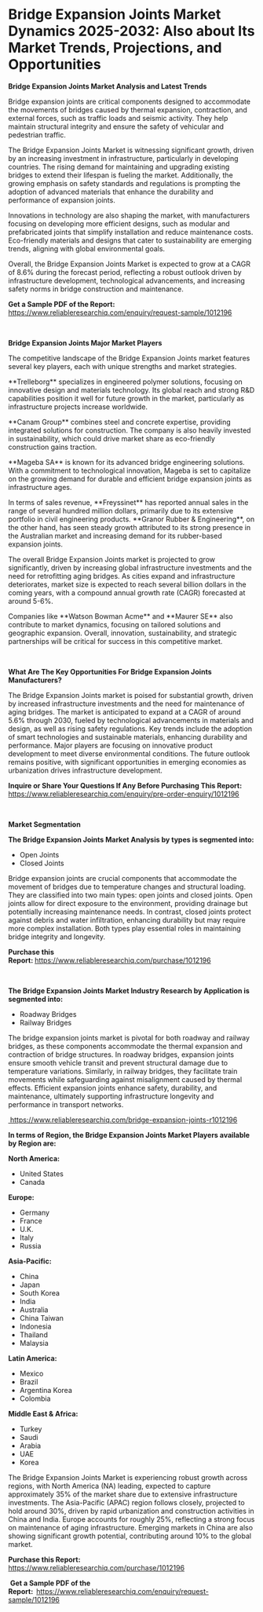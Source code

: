 <p><h1>Bridge Expansion Joints Market Dynamics 2025-2032: Also about Its Market Trends, Projections, and Opportunities</h1></p><p><strong>Bridge Expansion Joints Market Analysis and Latest Trends</strong></p>
<p><p>Bridge expansion joints are critical components designed to accommodate the movements of bridges caused by thermal expansion, contraction, and external forces, such as traffic loads and seismic activity. They help maintain structural integrity and ensure the safety of vehicular and pedestrian traffic.</p><p>The Bridge Expansion Joints Market is witnessing significant growth, driven by an increasing investment in infrastructure, particularly in developing countries. The rising demand for maintaining and upgrading existing bridges to extend their lifespan is fueling the market. Additionally, the growing emphasis on safety standards and regulations is prompting the adoption of advanced materials that enhance the durability and performance of expansion joints.</p><p>Innovations in technology are also shaping the market, with manufacturers focusing on developing more efficient designs, such as modular and prefabricated joints that simplify installation and reduce maintenance costs. Eco-friendly materials and designs that cater to sustainability are emerging trends, aligning with global environmental goals.</p><p>Overall, the Bridge Expansion Joints Market is expected to grow at a CAGR of 8.6% during the forecast period, reflecting a robust outlook driven by infrastructure development, technological advancements, and increasing safety norms in bridge construction and maintenance.</p></p>
<p><strong>Get a Sample PDF of the Report:&nbsp;</strong> <a href="https://www.reliableresearchiq.com/enquiry/request-sample/1012196?utm_campaign=1119&utm_medium=2&utm_source=Github&utm_content=ia&utm_term=16042025&utm_id=bridge-expansion-joints">https://www.reliableresearchiq.com/enquiry/request-sample/1012196</a></p>
<p>&nbsp;</p>
<p><strong>Bridge Expansion Joints Major Market Players</strong></p>
<p><p>The competitive landscape of the Bridge Expansion Joints market features several key players, each with unique strengths and market strategies. </p><p>**Trelleborg** specializes in engineered polymer solutions, focusing on innovative design and materials technology. Its global reach and strong R&D capabilities position it well for future growth in the market, particularly as infrastructure projects increase worldwide.</p><p>**Canam Group** combines steel and concrete expertise, providing integrated solutions for construction. The company is also heavily invested in sustainability, which could drive market share as eco-friendly construction gains traction.</p><p>**Mageba SA** is known for its advanced bridge engineering solutions. With a commitment to technological innovation, Mageba is set to capitalize on the growing demand for durable and efficient bridge expansion joints as infrastructure ages.</p><p>In terms of sales revenue, **Freyssinet** has reported annual sales in the range of several hundred million dollars, primarily due to its extensive portfolio in civil engineering products. **Granor Rubber & Engineering**, on the other hand, has seen steady growth attributed to its strong presence in the Australian market and increasing demand for its rubber-based expansion joints.</p><p>The overall Bridge Expansion Joints market is projected to grow significantly, driven by increasing global infrastructure investments and the need for retrofitting aging bridges. As cities expand and infrastructure deteriorates, market size is expected to reach several billion dollars in the coming years, with a compound annual growth rate (CAGR) forecasted at around 5-6%.</p><p>Companies like **Watson Bowman Acme** and **Maurer SE** also contribute to market dynamics, focusing on tailored solutions and geographic expansion. Overall, innovation, sustainability, and strategic partnerships will be critical for success in this competitive market.</p></p>
<p>&nbsp;</p>
<p><strong>What Are The Key Opportunities For Bridge Expansion Joints Manufacturers?</strong></p>
<p><p>The Bridge Expansion Joints market is poised for substantial growth, driven by increased infrastructure investments and the need for maintenance of aging bridges. The market is anticipated to expand at a CAGR of around 5.6% through 2030, fueled by technological advancements in materials and design, as well as rising safety regulations. Key trends include the adoption of smart technologies and sustainable materials, enhancing durability and performance. Major players are focusing on innovative product development to meet diverse environmental conditions. The future outlook remains positive, with significant opportunities in emerging economies as urbanization drives infrastructure development.</p></p>
<p><strong>Inquire or Share Your Questions If Any Before Purchasing This Report:</strong> <a href="https://www.reliableresearchiq.com/enquiry/pre-order-enquiry/1012196?utm_campaign=1119&utm_medium=2&utm_source=Github&utm_content=ia&utm_term=16042025&utm_id=bridge-expansion-joints">https://www.reliableresearchiq.com/enquiry/pre-order-enquiry/1012196</a></p>
<p>&nbsp;</p>
<p><strong>Market Segmentation</strong></p>
<p><strong>The Bridge Expansion Joints Market Analysis by types is segmented into:</strong></p>
<p><ul><li>Open Joints</li><li>Closed Joints</li></ul></p>
<p><p>Bridge expansion joints are crucial components that accommodate the movement of bridges due to temperature changes and structural loading. They are classified into two main types: open joints and closed joints. Open joints allow for direct exposure to the environment, providing drainage but potentially increasing maintenance needs. In contrast, closed joints protect against debris and water infiltration, enhancing durability but may require more complex installation. Both types play essential roles in maintaining bridge integrity and longevity.</p></p>
<p><strong>Purchase this Report:&nbsp;</strong><a href="https://www.reliableresearchiq.com/purchase/1012196?utm_campaign=1119&utm_medium=2&utm_source=Github&utm_content=ia&utm_term=16042025&utm_id=bridge-expansion-joints">https://www.reliableresearchiq.com/purchase/1012196</a></p>
<p>&nbsp;</p>
<p><strong>The Bridge Expansion Joints Market Industry Research by Application is segmented into:</strong></p>
<p><ul><li>Roadway Bridges</li><li>Railway Bridges</li></ul></p>
<p><p>The bridge expansion joints market is pivotal for both roadway and railway bridges, as these components accommodate the thermal expansion and contraction of bridge structures. In roadway bridges, expansion joints ensure smooth vehicle transit and prevent structural damage due to temperature variations. Similarly, in railway bridges, they facilitate train movements while safeguarding against misalignment caused by thermal effects. Efficient expansion joints enhance safety, durability, and maintenance, ultimately supporting infrastructure longevity and performance in transport networks.</p></p>
<p><a href="https://www.reliableresearchiq.com/bridge-expansion-joints-r1012196?utm_campaign=1119&utm_medium=2&utm_source=Github&utm_content=ia&utm_term=16042025&utm_id=bridge-expansion-joints">&nbsp;https://www.reliableresearchiq.com/bridge-expansion-joints-r1012196</a></p>
<p><strong>In terms of Region, the Bridge Expansion Joints Market Players available by Region are:</strong></p>
<p>
    <p> <strong> North America: </strong>
        <ul>
            <li>United States</li>
            <li>Canada</li>
        </ul>
        </p> 
    <p> <strong> Europe: </strong>
        <ul>
            <li>Germany</li>
            <li>France</li>
            <li>U.K.</li>
            <li>Italy</li>
            <li>Russia</li>
        </ul>
        </p> 
    <p> <strong> Asia-Pacific: </strong>
        <ul>
            <li>China</li>
            <li>Japan</li>
            <li>South Korea</li>
            <li>India</li>
            <li>Australia</li>
            <li>China Taiwan</li>
            <li>Indonesia</li>
            <li>Thailand</li>
            <li>Malaysia</li>
        </ul>
        </p> 
    <p> <strong> Latin America: </strong>
        <ul>
            <li>Mexico</li>
            <li>Brazil</li>
            <li>Argentina Korea</li>
            <li>Colombia</li>
        </ul>
        </p> 
    <p> <strong> Middle East & Africa: </strong>
        <ul>
            <li>Turkey</li>
            <li>Saudi</li>
            <li>Arabia</li>
            <li>UAE</li>
            <li>Korea</li>
        </ul>
    </p>
    </p>
<p><p>The Bridge Expansion Joints Market is experiencing robust growth across regions, with North America (NA) leading, expected to capture approximately 35% of the market share due to extensive infrastructure investments. The Asia-Pacific (APAC) region follows closely, projected to hold around 30%, driven by rapid urbanization and construction activities in China and India. Europe accounts for roughly 25%, reflecting a strong focus on maintenance of aging infrastructure. Emerging markets in China are also showing significant growth potential, contributing around 10% to the global market.</p></p>
<p><strong>Purchase this Report: </strong><a href="https://www.reliableresearchiq.com/purchase/1012196?utm_campaign=1119&utm_medium=2&utm_source=Github&utm_content=ia&utm_term=16042025&utm_id=bridge-expansion-joints">https://www.reliableresearchiq.com/purchase/1012196</a></p>
<p>&nbsp;<strong>Get a Sample PDF of the Report:&nbsp;&nbsp;</strong><a href="https://www.reliableresearchiq.com/enquiry/request-sample/1012196?utm_campaign=1119&utm_medium=2&utm_source=Github&utm_content=ia&utm_term=16042025&utm_id=bridge-expansion-joints">https://www.reliableresearchiq.com/enquiry/request-sample/1012196</a></p>
<p><strong></strong></p>
<p><p></p><p></p><p></p></p>